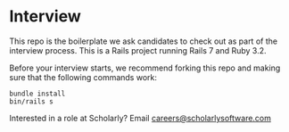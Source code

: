 # Interview

This repo is the boilerplate we ask candidates to check out as part of the interview process. This is a Rails project running Rails 7 and Ruby 3.2. 

Before your interview starts, we recommend forking this repo and making sure that the following commands work:

```
bundle install
bin/rails s
```

Interested in a role at Scholarly? Email <a href="mailto:careers@scholarlysoftware.com">careers@scholarlysoftware.com</a>
